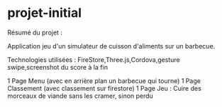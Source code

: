 # projet-initial

Résumé du projet :

Application jeu d'un simulateur de cuisson d'aliments sur un barbecue.


Technologies utilisées : FireStore,Three.js,Cordova,gesture swipe,screenshot du score à la fin

1 Page Menu (avec en arrière plan un barbecue qui tourne)
1 Page Classement (avec classement sur firestore)
1 Page Jeu : Cuire des morceaux de viande sans les cramer, sinon perdu

